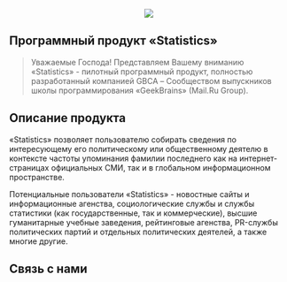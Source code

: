 <p align="center"><img src="https://pp.userapi.com/c638519/v638519489/431d6/aAkqSUi3DoI.jpg"></p>

## Программный продукт «Statistics»

> Уважаемые Господа! Представляем Вашему вниманию «Statistics» - пилотный программный продукт, полностью разработанный компанией GBCA – Сообществом выпускников школы программирования «GeekBrains» (Mail.Ru Group). 

## Описание продукта

«Statistics» позволяет пользователю собирать сведения по интересующему его политическому или общественному деятелю в контексте частоты упоминания фамилии последнего как на интернет-страницах официальных СМИ, так и в глобальном информационном пространстве.

Потенциальные пользователи «Statistics» - новостные сайты и информационные агенства, социологические службы и службы статистики (как государственные, так и коммерческие),  высшие гуманитарные учебные заведения, рейтинговые агенства, PR-службы политических партий и отдельных политических деятелей, а также многие другие.


## Связь с нами
